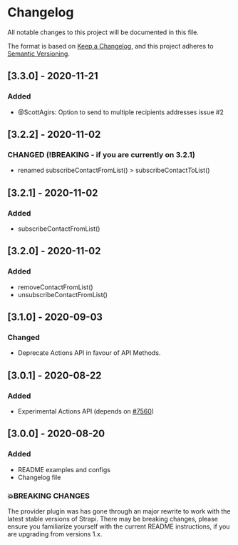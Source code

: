 # Changelog

All notable changes to this project will be documented in this file.

The format is based on [Keep a Changelog](https://keepachangelog.com/en/1.0.0/),
and this project adheres to [Semantic Versioning](https://semver.org/spec/v2.0.0.html).

## [3.3.0] - 2020-11-21

### Added

- @ScottAgirs: Option to send to multiple recipients addresses issue #2

## [3.2.2] - 2020-11-02

### CHANGED (!BREAKING - if you are currently on 3.2.1)

- renamed subscribeContactFromList() > subscribeContact*To*List()

## [3.2.1] - 2020-11-02

### Added

- subscribeContactFromList()

## [3.2.0] - 2020-11-02

### Added

- removeContactFromList()
- unsubscribeContactFromList()

## [3.1.0] - 2020-09-03

### Changed

- Deprecate Actions API in favour of API Methods.

## [3.0.1] - 2020-08-22

### Added

- Experimental Actions API (depends on [#7560](https://github.com/strapi/strapi/pull/7560))

## [3.0.0] - 2020-08-20

### Added

- README examples and configs
- Changelog file

### 💥BREAKING CHANGES

The provider plugin was has gone through an major rewrite to work with the latest stable versions of Strapi.
There may be breaking changes, please ensure you familiarize yourself with the current README instructions, if you are upgrading from versions 1.x.
